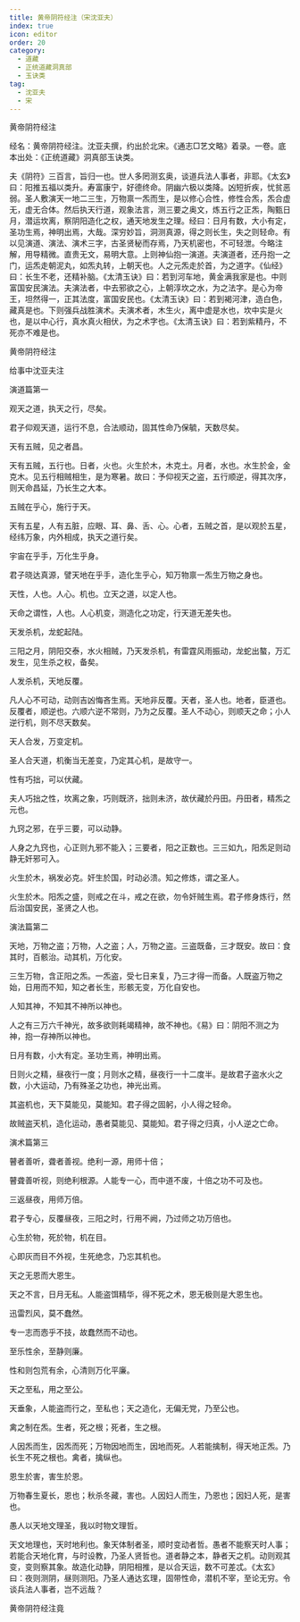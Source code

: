 ```yaml
---
title: 黄帝阴符经注（宋沈亚夫）
index: true
icon: editor
order: 20
category:
  - 道藏
  - 正统道藏洞真部
  - 玉诀类
tag:
  - 沈亚夫
  - 宋
---
```


黄帝阴符经注  

经名：黄帝阴符经注。沈亚夫撰，约出於北宋。《通志□艺文略》着录。一卷。底本出处：《正统道藏》洞真部玉诀类。  

夫《阴符》三百言，旨归一也。世人多罔测玄奥，谈道兵法人事者，非耶。《太玄》曰：阳推五福以类升。寿富康宁，好德终命。阴幽六极以类降。凶短折疾，忧贫恶弱。圣人敷演天一地二三生，万物禀一炁而生，是以修心合性，修性合炁，炁合虚无，虚无合体。然后执天行道，观象法言，测三要之奥文，炼五行之正炁，陶甄日月，潜运坎离，察阴阳造化之权，通天地发生之理。经曰：日月有数，大小有定，圣功生焉，神明出焉，大哉。深穷妙旨，洞测真源，得之则长生，失之则轻命。有以见演道、演法、演术三字，古圣贤秘而存焉，乃天机密也，不可轻泄。今略注解，用导精微。直贵无文，易明大意。上则神仙抱一演道。夫演道者，还丹抱一之门，运炁走朝泥丸，如炁丸转，上朝天也。人之元炁走於首，为之道字。《仙经》曰：长生不老，还精补脑。《太清玉诀》曰：若到河车地，黄金满我家是也。中则富国安民演法。夫演法者，中去邪欲之心，上朝淳坎之水，为之法字。是心为帝王，坦然得一，正其法度，富国安民也。《太清玉诀》曰：若到褐河津，造白色，藏真是也。下则强兵战胜演术。夫演术者，木生火，离中虚是水也，坎中实是火也，是以中心行，真水真火相伏，为之术字也。《太清玉诀》曰：若到紫精丹，不死亦不难是也。  

黄帝阴符经注  

给事中沈亚夫注  

演道篇第一  

观天之道，执天之行，尽矣。  

君子仰观天道，运行不息，合法顺动，固其性命乃保毓，天数尽矣。  

天有五贼，见之者昌。  

天有五贼，五行也。日者，火也。火生於木，木克土。月者，水也。水生於金，金克木。见五行相贼相生，是为寒暑。故曰：予仰视天之盗，五行顺逆，得其次序，则天命昌延，乃长生之大本。  

五贼在乎心，施行于天。  

天有五星，人有五脏，应眼、耳、鼻、舌、心。心者，五贼之首，是以观於五星，经纬万象，内外相成，执天之道行矣。  

宇宙在乎手，万化生乎身。  

君子晓达真源，譬天地在乎手，造化生乎心，知万物禀一炁生万物之身也。  

天性，人也。人心。机也。立天之道，以定人也。  

天命之谓性，人也。人心机变，测造化之功定，行天道无差失也。  

天发杀机，龙蛇起陆。  

三阳之月，阴阳交泰，水火相贼，乃天发杀机，有雷霆风雨振动，龙蛇出螯，万汇发生，见生杀之权，备矣。  

人发杀机，天地反覆。  

凡人心不可动，动则吉凶悔吝生焉。天地非反覆。天者，圣人也。地者，臣道也。反覆者，顺逆也。六顺六逆不常则，乃为之反覆。圣人不动心，则顺天之命；小人逆行机，则不尽天数矣。  

天人合发，万变定机。  

圣人合天道，机衡当无差变，乃定其心机，是故守一。  

性有巧拙，可以伏藏。  

夫人巧拙之性，坎离之象，巧则既济，拙则未济，故伏藏於丹田。丹田者，精炁之元也。  

九窍之邪，在乎三要，可以动静。  

人身之九窍也，心正则九邪不能入；三要者，阳之正数也。三三如九，阳炁足则动静无奸邪可入。  

火生於木，祸发必克。奸生於国，时动必溃。知之修炼，谓之圣人。  

火生於木。阳炁之盛，则戒之在斗，戒之在欲，勿令奸贼生焉。君子修身炼行，然后治国安民，圣贤之人也。  

演法篇第二  

天地，万物之盗；万物，人之盗；人，万物之盗。三盗既备，三才既安。故曰：食其时，百骸治。动其机，万化安。  

三生万物，含正阳之炁。一炁盗，受七日来复，乃三才得一而备。人既盗万物之始，日用而不知，知之者长生，形骸无变，万化自安也。  

人知其神，不知其不神所以神也。  

人之有三万六千神光，故多欲则耗竭精神，故不神也。《易》曰：阴阳不测之为神，抱一存神所以神也。  

日月有数，小大有定。圣功生焉，神明出焉。  

日则火之精，昼夜行一度；月则水之精，昼夜行一十二度半。是故君子盗水火之数，小大运动，乃有殊圣之功也，神光出焉。  

其盗机也，天下莫能见，莫能知。君子得之固躬，小人得之轻命。  

故贼盗天机，造化运动，愚者莫能见、莫能知。君子得之归真，小人逆之亡命。  

演术篇第三  

瞽者善听，聋者善视。绝利一源，用师十倍；  

瞽聋善听视，则绝利根源。人能专一心，而中道不废，十倍之功不可及也。  

三返昼夜，用师万倍。  

君子专心，反覆昼夜，三阳之时，行用不阙，乃过师之功万倍也。  

心生於物，死於物，机在目。  

心即灰而目不外视，生死绝念，乃忘其机也。  

天之无恩而大恩生。  

天之不言，日月无私。人能盗饵精华，得不死之术，恩无极则是大恩生也。  

迅雷烈风，莫不蠢然。  

专一志而悫乎不技，故蠢然而不动也。  

至乐性余，至静则廉。  

性和则包荒有余，心清则万化平廉。  

天之至私，用之至公。  

天垂象，人能盗而行之，至私也；天之造化，无偏无党，乃至公也。  

禽之制在炁。生者，死之根；死者，生之根。  

人因炁而生，因炁而死；万物因地而生，因地而死。人若能擒制，得天地正炁。乃长生不死之根也。禽者，擒纵也。  

恩生於害，害生於恩。  

万物春生夏长，恩也；秋杀冬藏，害也。人因妇人而生，乃恩也；因妇人死，是害也。  

愚人以天地文理圣，我以时物文理哲。  

天文地理也，天时地利也。象天体制者圣，顺时变动者哲。愚者不能察天时人事；若能合天地化育，与时设教，乃圣人贤哲也。道者静之本，静者天之机。动则观其变，变则察其象。故造化动静，阴阳相推，是以合天运，数不可差忒。《太玄》曰：夜则测阴，昼则测阳。乃圣人通达玄理，固带性命，潜机不宰，至论无穷。令谈兵法人事者，岂不远哉？  

黄帝阴符经注竟  
